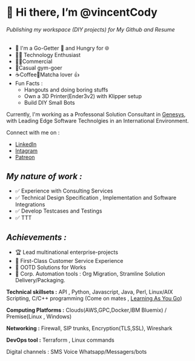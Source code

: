 # 👋 **Hi there, I’m @vincentCody**
###### Publishing my workspace (DIY projects) for My Github and Resume
- :mage: I'm a Go-Getter :brain: and Hungry for :globe_with_meridians: 
- :technologist: Technology Enthusiast 
- :pilot:Commercial 
- :runner:Casual gym-goer 
- :coffee:Coffee:tea:Matcha lover :+1:
 - Fun Facts : 
     - Hangouts and doing boring stuffs
     - Own a 3D Printer(Ender3v2) with Klipper setup
     - Build DIY Small Bots

Currently, I'm working as a Professonal Solution Consultant in [Genesys](www.genesys.com), with Leading Edge Software Technolgies in an International Environment. 

Connect with me on : 
 - [LinkedIn](https://www.linkedin.com/in/vincent-yeong-a953a062/)
 - [Intagram](https://www.instagram.com/vincentkarl90/)
 - [Patreon](https://www.patreon.com/tnernd)

## *My nature of work :* 

- :white_check_mark: Experience with Consulting Services
- :white_check_mark: Technical Design Specification , Implementation and Software Integrations
- :white_check_mark: Develop Testcases and Testings
- :white_check_mark: TTT
 
## *Achievements :* 

 - :trophy: Lead multinational enterprise-projects
 - :1st_place_medal: First-Class Customer Service Experience
 - :2nd_place_medal: OOTD Solutions for Works
 - :3rd_place_medal: Corp. Automation tools : Org Migration, Stramline Solution Delivery/Packaging.


**Technical skillsets :** API , Python, Javascript, Java, Perl, Linux/AIX Scripting, C/C++ programming (Come on mates , [Learning As You Go](https://www.youtube.com/watch?v=sRquXgHVjr0))

**Computing Platforms :** Clouds(AWS,GPC,Docker,IBM Bluemix) / Premise(Linux , Windows)

**Networking :** Firewall, SIP trunks, Encryption(TLS,SSL), Wireshark

**DevOps tool :** Terraform , Linux commands

Digital channels : 
SMS
Voice
Whatsapp/Messagers/bots
<!--
![image](https://user-images.githubusercontent.com/10962548/187655532-7beeab93-ad68-4dd8-9aa7-6dc1dca51465.png)
-->

